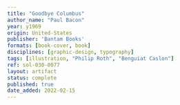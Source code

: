 ```yaml
---
title: "Goodbye Columbus"
author_name: "Paul Bacon"
year: y1969
origin: United-States
publisher: 'Bantam Books'
formats: [book-cover, book]
disciplines: [graphic-design, typography]
tags: [illustration, "Philip Roth", "Benguiat Caslon"]
ref: sol-030-0077
layout: artifact
status: complete
published: true
date_added: 2022-02-15
---
```

